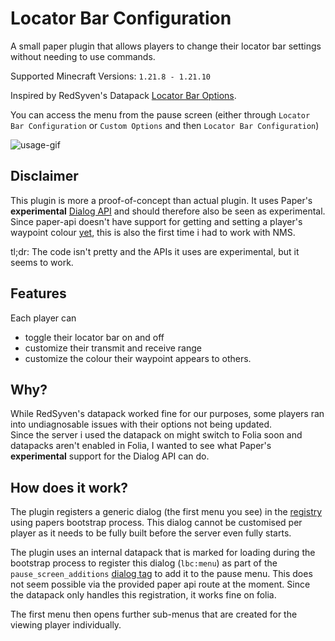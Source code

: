 # Locator Bar Configuration

A small paper plugin that allows players to change their locator bar settings without needing to use commands.

Supported Minecraft Versions: `1.21.8 - 1.21.10`

Inspired by RedSyven's Datapack [Locator Bar Options](https://modrinth.com/datapack/locator-bar-options).

You can access the menu from the pause screen (either through `Locator Bar Configuration` or `Custom Options` and then `Locator Bar Configuration`)

![usage-gif](https://github.com/user-attachments/assets/bab95a8b-f6df-4554-85b0-d56b880546f1)

## Disclaimer
This plugin is more a proof-of-concept than actual plugin. It uses Paper's **experimental** [Dialog API](https://docs.papermc.io/paper/dev/dialogs/) and should therefore also be seen as experimental.
Since paper-api doesn't have support for getting and setting a player's waypoint colour [yet](https://github.com/PaperMC/Paper/issues/12961), this is also the first time i had to work with NMS.

tl;dr: The code isn't pretty and the APIs it uses are experimental, but it seems to work.

## Features
Each player can
- toggle their locator bar on and off 
- customize their transmit and receive range
- customize the colour their waypoint appears to others.

## Why?
While RedSyven's datapack worked fine for our purposes, some players ran into undiagnosable issues with their options not being updated.  
Since the server i used the datapack on might switch to Folia soon and datapacks aren't enabled in Folia, I wanted to see
what Paper's **experimental** support for the Dialog API can do.

## How does it work?
The plugin registers a generic dialog (the first menu you see) in the [registry](https://docs.papermc.io/paper/dev/command-api/arguments/registry/#_top) using papers bootstrap process.
This dialog cannot be customised per player as it needs to be fully built before the server even fully starts.

The plugin uses an internal datapack that is marked for loading during the bootstrap process to register this dialog (`lbc:menu`) as part of the `pause_screen_additions` [dialog tag](https://minecraft.wiki/w/Dialog_tag_(Java_Edition)) to add it to the pause menu.
This does not seem possible via the provided paper api route at the moment. Since the datapack only handles this registration, it works fine on folia.

The first menu then opens further sub-menus that are created for the viewing player individually.
